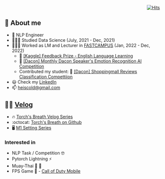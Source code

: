   <div align=right>
	
  [![Hits](https://hits.seeyoufarm.com/api/count/incr/badge.svg?url=https%3A%2F%2Fgithub.com%2Fzzsza)](https://hits.seeyoufarm.com) 
	
  </div>

## :goggles: About me
- :lab_coat: NLP Engineer
- 👨🏻‍🎓️ Studied Data Science (July, 2021 - Dec, 2021)
- 👨🏼‍🏫️ Worked as LM and Lecturer in [FASTCAMPUS](https://fastcampus.co.kr/) (Jan, 2022 - Dec, 2022)
  - :2nd_place_medal: [[Kaggle] Feedback Prize - English Language Learning](https://www.kaggle.com/competitions/feedback-prize-english-language-learning)
  - :medal_sports: [[Dacon] Monthly Dacon Speaker's Emotion Recognition AI Competition](https://dacon.io/competitions/official/236027/overview/description)
  - Contributed my student: :medal_sports: [[Dacon] Shoppingmall Reviews Classification Compettiion](https://dacon.io/competitions/official/235938/overview/description)
- :smiley: Check my [LinkedIn](https://www.linkedin.com/in/heiswicked/)
- 📫 heiscold@gmail.com

## ✍🏻️ [Velog](https://velog.io/@heiswicked)
- :fire: [Torch's Breath Velog Series](https://velog.io/@heiswicked/series/Torchs-Breath)
- :octocat: [Torch's Breath on Github](https://github.com/renslightsaber/Torchs-Breath)
- :desktop_computer: [M1 Setting Series](https://velog.io/@heiswicked/series/M1Settings)

### Interested in
- NLP Task / Competition :nerd_face:
- Pytorch Lightning ⚡
- Muay-Thai :boxing_glove: :martial_arts_uniform:
- FPS Game :gun: - [Call of Duty Mobile](https://www.callofduty.com/mobile)



<!--
**renslightsaber/renslightsaber** is a ✨ _special_ ✨ repository because its `README.md` (this file) appears on your GitHub profile.

Here are some ideas to get you started:

- 🔭 I’m currently working on ...
- 🌱 I’m currently learning ...
- 👯 I’m looking to collaborate on ...
- 🤔 I’m looking for help with ...
- 💬 Ask me about ...
- 📫 How to reach me: ...
- 😄 Pronouns: ...
- ⚡ Fun fact: ...
-->
